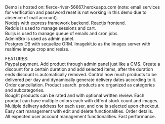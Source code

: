 Demo is hosted on: fierce-river-56667.herokuapp.com (note: email services for verification and password reset is not working in this demo due to absence of mail account).  
Nodejs with express framework backend.
Reactjs frontend.  
Reddis is used to manage sessions and cart.  
Bulljs is used to manage queue of emails and cron jobs.    
AdminBro is used as admin panel.  
Postgres DB with sequelize ORM.
Imagekit.io as the images server with realtime image crop and resize.

FEATURES:  
Paypal payment. 
Add product through admin panel just like a CMS. 
Create a discount for a certain duration and add selected items, after the duration ends discount is automatically removed. 
Control how much products to be delivered per day and dynamically generate delivery dates according to it.  
Order cancellation.
Product search.
products are organized as categories and subcategories.  
Bought products can be rated and with optional written review. 
Each product can have multiple colors each with diffent stock count and images. 
Multiple delivery address for each user, and one is selected upon checkout.  
Easy cart management with edit and delete functionalities. 
Order details.  
All expected user account management functionalities.
Fast performance.

